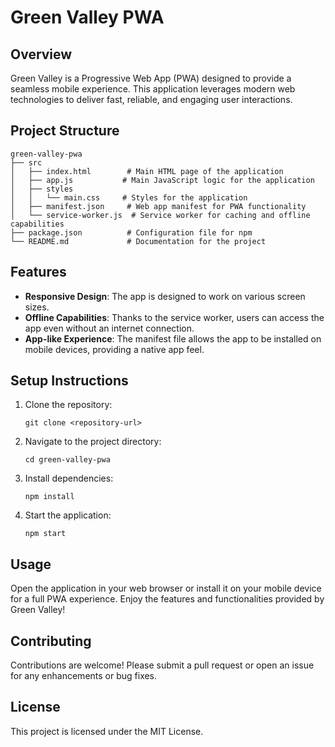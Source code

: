 # Green Valley PWA

## Overview
Green Valley is a Progressive Web App (PWA) designed to provide a seamless mobile experience. This application leverages modern web technologies to deliver fast, reliable, and engaging user interactions.

## Project Structure
```
green-valley-pwa
├── src
│   ├── index.html        # Main HTML page of the application
│   ├── app.js           # Main JavaScript logic for the application
│   ├── styles
│   │   └── main.css     # Styles for the application
│   ├── manifest.json     # Web app manifest for PWA functionality
│   └── service-worker.js  # Service worker for caching and offline capabilities
├── package.json          # Configuration file for npm
└── README.md             # Documentation for the project
```

## Features
- **Responsive Design**: The app is designed to work on various screen sizes.
- **Offline Capabilities**: Thanks to the service worker, users can access the app even without an internet connection.
- **App-like Experience**: The manifest file allows the app to be installed on mobile devices, providing a native app feel.

## Setup Instructions
1. Clone the repository:
   ```
   git clone <repository-url>
   ```
2. Navigate to the project directory:
   ```
   cd green-valley-pwa
   ```
3. Install dependencies:
   ```
   npm install
   ```
4. Start the application:
   ```
   npm start
   ```

## Usage
Open the application in your web browser or install it on your mobile device for a full PWA experience. Enjoy the features and functionalities provided by Green Valley!

## Contributing
Contributions are welcome! Please submit a pull request or open an issue for any enhancements or bug fixes.

## License
This project is licensed under the MIT License.